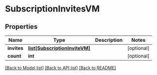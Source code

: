 # SubscriptionInvitesVM


## Properties
Name | Type | Description | Notes
------------ | ------------- | ------------- | -------------
**invites** | [**list[SubscriptionInviteVM]**](SubscriptionInviteVM.md) |  | [optional] 
**count** | **int** |  | [optional] 

[[Back to Model list]](../README.md#documentation-for-models) [[Back to API list]](../README.md#documentation-for-api-endpoints) [[Back to README]](../README.md)


